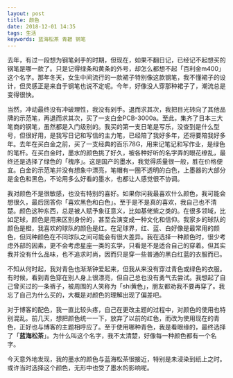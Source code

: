```yaml
---
layout: post
title: 颜色
date: 2018-12-01 14:35
tags: 生活
keywords: 蓝海松茶 青碧 钢笔
---
```


去年，有过一段想为钢笔剁手的时期，但现在，如果不翻日记，已经记不起想买的钢笔是哪一款了。只是记得绿条和黄条的外号，却怎么都想不起「百利金m400」这个名字。那年冬天，女生中间流行的一款裙子特别像这款钢笔，我不懂裙子的设计，但灵感正是来自于钢笔也说不定呢。今年，好像没人穿那种裙子了，潮流总是变得很快。

当然，冲动最终没有冲破理性，我没有剁手。退而求其次，我把目光转向了其他品牌的示范笔，再退而求其次，买了一支白金PCB-3000a。至此，集齐了日本三大笔商的钢笔，虽然都是入门级别的。我买的第一支日笔是写乐，没查到是什么型号，但很好用，是我写日记和写信的主力笔，已经陪了我好多年，还将要陪我好多年。去年在买白金之前，买了一支经典的百乐78G，用来记笔记和写作业，是绿色的笔杆。在买白金时，墨水的颜色挑了好久，被各种好听的名字弄的眼花缭乱，最终还是选择了绿色的「槐序」。这是国产的墨水，我觉得质量很一般，胜在价格便宜。白金的示范笔并没有想象中漂亮，笔帽有一圈不透明的白色，上墨器的大部分是金色和黑色，不论用多么好看的墨水，也都让人感觉很不协调。

我对颜色不是很敏感，也没有特别的喜好。如果你问我最喜欢什么颜色，我可能会想很久，最后回答你「喜欢黑色和白色」。至于是不是真的喜欢，我自己也不清楚。颜色这种东西，总是被人赋予象征意义，比如基佬紫之类的。在很多领域，比如足球，颜色是用来区别身份的，甚至会演变成一种文化和信仰。我家乡的球队的颜色是橙，我喜欢的球队的颜色是红。在足球界，红、蓝、白好像是最常用的颜色，但同种颜色在不同球队之间可能会有很大差异。我在选择一种颜色时，很少考虑外部的因素，更不会考虑星座一类的玄学，只看是不是适合自己的穿着。但其实我并没有什么品味，也不追求时尚，因而只是穿一些普通的黑白红蓝的衣服而已。

不知从何时起，我对青色也渐渐钟爱起来，但我从来没有穿过青色或绿色的衣服。有时候，看到青色穿在别人身上很漂亮，但自己总也没有勇气去尝试。我想起了自己曾买过的一条裤子，被周围的人笑称为「shi黄色」，朋友都劝我不要再穿了。我忘了自己为什么买的，大概是对颜色的理解出现了偏差吧。

对于博客的配色，我一直比较头疼，自己在更改主题的过程中，对颜色的使用也特别混乱。前几天，想把颜色统一一下，放弃了以前的红色，而改为使用现在的青色，正好也与博客的主题相呼应了。至于使用哪种青色，我是看眼缘的，最终选择了「**蓝海松茶**」。为什么叫这个名字，我不太清楚，好像每一种颜色都有一个名字。

今天意外地发现，我的墨水的颜色与蓝海松茶很接近，特别是未浸染到纸上之时。或许当时选择这个颜色，无形中也受了墨水的影响呢。